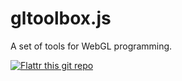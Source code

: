 gltoolbox.js
============

A set of tools for WebGL programming.

[![Flattr this git repo](http://api.flattr.com/button/flattr-badge-large.png)](https://flattr.com/submit/auto?user_id=RicoTweet&url=https://github.com/RicoP/glsafecontext.js&title=glSafeContesxt.js&language=&tags=github&category=software)